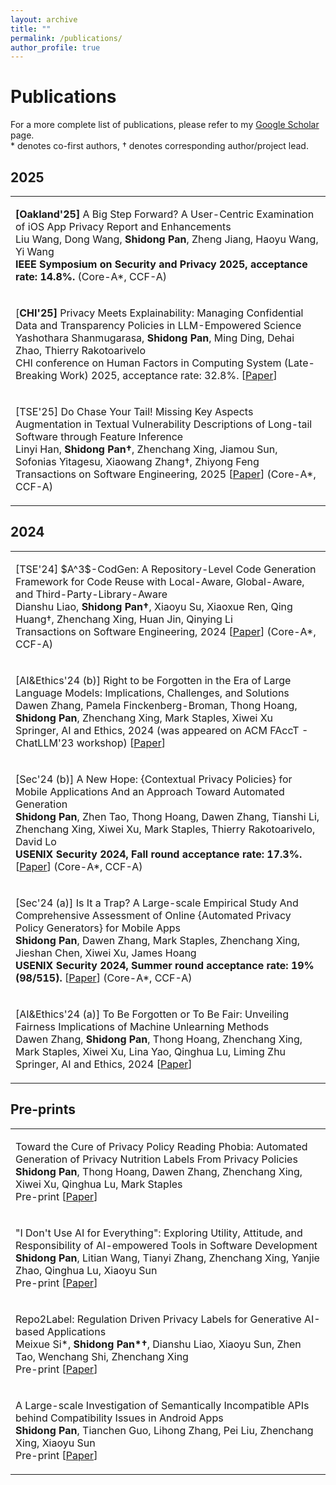 ```yaml
---
layout: archive
title: ""
permalink: /publications/
author_profile: true
---
```


<style>
table.imgtable, table.imgtable td{
  /* height: auto; */
  /* text-align: left; */
}

</style>

# <i class="fa fa-fw fa-copy"></i> Publications

For a more complete list of publications, please refer to my <a href="https://scholar.google.com.au/citations?user=IPz6ilYAAAAJ&hl=en">Google Scholar</a> page.<br>
\* denotes co-first authors, † denotes corresponding author/project lead.


## 2025
<table class='imgtable'>
  <tr>
    <td align="left">
      <p>
        <b>[Oakland'25]</b> A Big Step Forward? A User-Centric Examination of iOS App Privacy Report and Enhancements <br>
        Liu Wang, Dong Wang, <b>Shidong Pan</b>, Zheng Jiang, Haoyu Wang, Yi Wang<br>
        <b>IEEE Symposium on Security and Privacy 2025, acceptance rate: 14.8%.</b> (Core-A*, CCF-A)
      </p>
    </td>
  </tr>
  
  <tr>
    <td align="left">
      <p>
        [<b>CHI'25]</b> Privacy Meets Explainability: Managing Confidential Data and Transparency Policies in LLM-Empowered Science<br>
        Yashothara Shanmugarasa, <b>Shidong Pan</b>, Ming Ding, Dehai Zhao, Thierry Rakotoarivelo<br>
        CHI conference on Human Factors in Computing System (Late-Breaking Work) 2025, acceptance rate: 32.8%.  
        [<a href="https://ShidongPAN.github.io/_pages/papers/CHI_LBW_Privacy.pdf" target="_blank">Paper</a>]
      </p>
    </td>
  </tr>
  
  <tr>
    <td align="left">
      <p>
        [TSE'25] Do Chase Your Tail! Missing Key Aspects Augmentation in Textual Vulnerability Descriptions of Long-tail Software through Feature Inference<br>
        Linyi Han, <b>Shidong Pan†</b>, Zhenchang Xing, Jiamou Sun, Sofonias Yitagesu, Xiaowang Zhang†, Zhiyong Feng<br>
        Transactions on Software Engineering, 2025
        [<a href="https://arxiv.org/abs/2405.07430">Paper</a>] (Core-A*, CCF-A)
      </p>
    </td>
  </tr>

  
</table>

## 2024

<table class='imgtable'>
  <tr>
    <td align="left">
      <p>
       [TSE'24] $A^3$-CodGen: A Repository-Level Code Generation Framework for Code Reuse with Local-Aware, Global-Aware, and Third-Party-Library-Aware<br>
        Dianshu Liao, <b>Shidong Pan†</b>, Xiaoyu Su, Xiaoxue Ren, Qing Huang†, Zhenchang Xing, Huan Jin, Qinying Li<br>
        Transactions on Software Engineering, 2024
        [<a href="https://arxiv.org/abs/2312.05772">Paper</a>] (Core-A*, CCF-A)
      </p>
    </td>
  </tr>
  <tr>
    <td align="left">
      <p>
        [AI&Ethics'24 (b)] Right to be Forgotten in the Era of Large Language Models: Implications, Challenges, and Solutions<br>
        Dawen Zhang, Pamela Finckenberg-Broman, Thong Hoang, <b>Shidong Pan</b>, Zhenchang Xing, Mark Staples, Xiwei Xu<br>
        Springer, AI and Ethics, 2024 (was appeared on ACM FAccT - ChatLLM'23 workshop)       
        [<a href="https://arxiv.org/abs/2307.03941">Paper</a>]
      </p>
    </td>
  </tr>
  <tr>
    <td align="left">
      <p>
        [Sec'24 (b)] A New Hope: {Contextual Privacy Policies} for Mobile Applications And an Approach Toward Automated Generation<br>
        <b>Shidong Pan</b>, Zhen Tao, Thong Hoang, Dawen Zhang, Tianshi Li, Zhenchang Xing, Xiwei Xu, Mark Staples, Thierry Rakotoarivelo, David Lo<br>
        <b>USENIX Security 2024, Fall round acceptance rate: 17.3%.</b>
        [<a href="https://www.usenix.org/system/files/usenixsecurity24-pan-shidong-hope.pdf">Paper</a>] (Core-A*, CCF-A)
      </p>
    </td>
  </tr>

  <tr>
    <td align="left">
      <p>
        [Sec'24 (a)] Is It a Trap? A Large-scale Empirical Study And Comprehensive Assessment of Online {Automated Privacy Policy Generators} for Mobile Apps<br>
        <b>Shidong Pan</b>, Dawen Zhang, Mark Staples, Zhenchang Xing, Jieshan Chen, Xiwei Xu, James Hoang<br>
        <b> USENIX Security 2024, Summer round acceptance rate: 19% (98/515). </b>
        [<a href="https://www.usenix.org/system/files/usenixsecurity24-pan-shidong-trap.pdf">Paper</a>] (Core-A*, CCF-A)
      </p>
    </td>
  </tr>
  <tr>
    <td align="left">
      <p>
        [AI&Ethics'24 (a)] To Be Forgotten or To Be Fair: Unveiling Fairness Implications of Machine Unlearning Methods <br>
        Dawen Zhang, <b>Shidong Pan</b>, Thong Hoang, Zhenchang Xing, Mark Staples, Xiwei Xu, Lina Yao, Qinghua Lu, Liming Zhu<br>
        Springer, AI and Ethics, 2024       
        [<a href="https://link.springer.com/article/10.1007/s43681-023-00398-y">Paper</a>]
      </p>
    </td>
  </tr>
</table>

## Pre-prints

<table class='imgtable'>
  <tr>
    <td align="left">
      <p>
        Toward the Cure of Privacy Policy Reading Phobia: Automated Generation of Privacy Nutrition Labels From Privacy Policies<br>
        <b>Shidong Pan</b>, Thong Hoang, Dawen Zhang, Zhenchang Xing, Xiwei Xu, Qinghua Lu, Mark Staples<br>
        Pre-print
        [<a href="https://arxiv.org/abs/2306.10923">Paper</a>]
      </p>
    </td>
  </tr>

  <tr>
    <td align="left">
      <p>
        "I Don't Use AI for Everything": Exploring Utility, Attitude, and Responsibility of AI-empowered Tools in Software Development<br>
        <b>Shidong Pan</b>, Litian Wang, Tianyi Zhang, Zhenchang Xing, Yanjie Zhao, Qinghua Lu, Xiaoyu Sun<br>
        Pre-print
        [<a href="https://arxiv.org/abs/2405.07430">Paper</a>]
      </p>
    </td>
  </tr>
  <tr>
    <td align="left">
      <p>
        Repo2Label: Regulation Driven Privacy Labels for Generative AI-based Applications<br>
        Meixue Si*, <b>Shidong Pan*†</b>, Dianshu Liao, Xiaoyu Sun, Zhen Tao, Wenchang Shi, Zhenchang Xing<br>
        Pre-print
        [<a href="https://arxiv.org/abs/2405.07430">Paper</a>]
      </p>
    </td>
  </tr>
  <tr>
    <td align="left">
      <p>
        A Large-scale Investigation of Semantically Incompatible APIs behind Compatibility Issues in Android Apps<br>
        <b>Shidong Pan</b>, Tianchen Guo, Lihong Zhang, Pei Liu, Zhenchang Xing, Xiaoyu Sun<br>
        Pre-print
        [<a href="https://arxiv.org/abs/2406.17431">Paper</a>]
      </p>
    </td>
  </tr>

  
</table>


